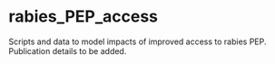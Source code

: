 # rabies_PEP_access
Scripts and data to model impacts of improved access to rabies PEP.
Publication details to be added.
